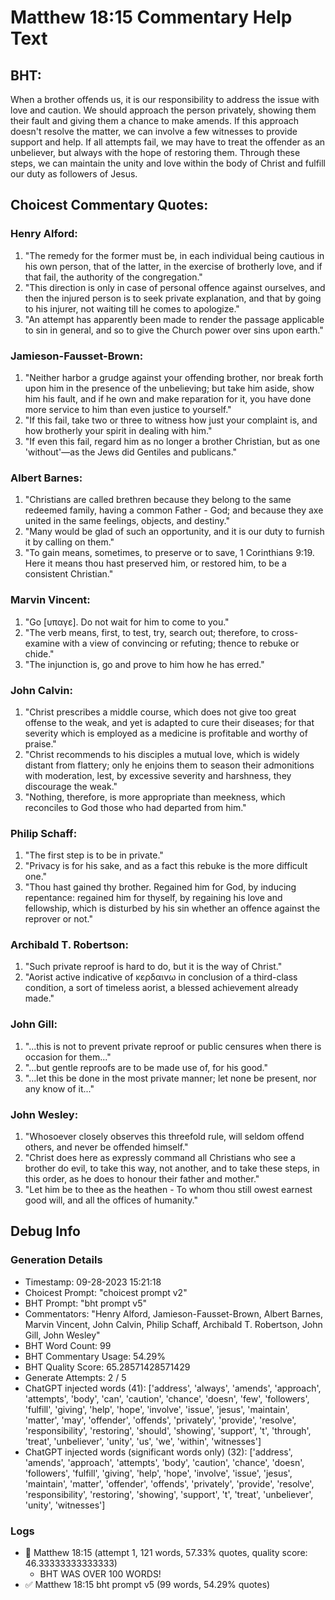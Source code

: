 # Matthew 18:15 Commentary Help Text

## BHT:
When a brother offends us, it is our responsibility to address the issue with love and caution. We should approach the person privately, showing them their fault and giving them a chance to make amends. If this approach doesn't resolve the matter, we can involve a few witnesses to provide support and help. If all attempts fail, we may have to treat the offender as an unbeliever, but always with the hope of restoring them. Through these steps, we can maintain the unity and love within the body of Christ and fulfill our duty as followers of Jesus.

## Choicest Commentary Quotes:
### Henry Alford:
1. "The remedy for the former must be, in each individual being cautious in his own person, that of the latter, in the exercise of brotherly love, and if that fail, the authority of the congregation." 
2. "This direction is only in case of personal offence against ourselves, and then the injured person is to seek private explanation, and that by going to his injurer, not waiting till he comes to apologize."
3. "An attempt has apparently been made to render the passage applicable to sin in general, and so to give the Church power over sins upon earth."

### Jamieson-Fausset-Brown:
1. "Neither harbor a grudge against your offending brother, nor break forth upon him in the presence of the unbelieving; but take him aside, show him his fault, and if he own and make reparation for it, you have done more service to him than even justice to yourself."
2. "If this fail, take two or three to witness how just your complaint is, and how brotherly your spirit in dealing with him."
3. "If even this fail, regard him as no longer a brother Christian, but as one 'without'—as the Jews did Gentiles and publicans."

### Albert Barnes:
1. "Christians are called brethren because they belong to the same redeemed family, having a common Father - God; and because they axe united in the same feelings, objects, and destiny."
2. "Many would be glad of such an opportunity, and it is our duty to furnish it by calling on them."
3. "To gain means, sometimes, to preserve or to save, 1 Corinthians 9:19. Here it means thou hast preserved him, or restored him, to be a consistent Christian."

### Marvin Vincent:
1. "Go [υπαγε]. Do not wait for him to come to you."
2. "The verb means, first, to test, try, search out; therefore, to cross-examine with a view of convincing or refuting; thence to rebuke or chide."
3. "The injunction is, go and prove to him how he has erred."

### John Calvin:
1. "Christ prescribes a middle course, which does not give too great offense to the weak, and yet is adapted to cure their diseases; for that severity which is employed as a medicine is profitable and worthy of praise."
2. "Christ recommends to his disciples a mutual love, which is widely distant from flattery; only he enjoins them to season their admonitions with moderation, lest, by excessive severity and harshness, they discourage the weak."
3. "Nothing, therefore, is more appropriate than meekness, which reconciles to God those who had departed from him."

### Philip Schaff:
1. "The first step is to be in private."
2. "Privacy is for his sake, and as a fact this rebuke is the more difficult one."
3. "Thou hast gained thy brother. Regained him for God, by inducing repentance: regained him for thyself, by regaining his love and fellowship, which is disturbed by his sin whether an offence against the reprover or not."

### Archibald T. Robertson:
1. "Such private reproof is hard to do, but it is the way of Christ." 
2. "Aorist active indicative of κερδαινω in conclusion of a third-class condition, a sort of timeless aorist, a blessed achievement already made."

### John Gill:
1. "...this is not to prevent private reproof or public censures when there is occasion for them..."
2. "...but gentle reproofs are to be made use of, for his good."
3. "...let this be done in the most private manner; let none be present, nor any know of it..."

### John Wesley:
1. "Whosoever closely observes this threefold rule, will seldom offend others, and never be offended himself."
2. "Christ does here as expressly command all Christians who see a brother do evil, to take this way, not another, and to take these steps, in this order, as he does to honour their father and mother."
3. "Let him be to thee as the heathen - To whom thou still owest earnest good will, and all the offices of humanity."


## Debug Info
### Generation Details
- Timestamp: 09-28-2023 15:21:18
- Choicest Prompt: "choicest prompt v2"
- BHT Prompt: "bht prompt v5"
- Commentators: "Henry Alford, Jamieson-Fausset-Brown, Albert Barnes, Marvin Vincent, John Calvin, Philip Schaff, Archibald T. Robertson, John Gill, John Wesley"
- BHT Word Count: 99
- BHT Commentary Usage: 54.29%
- BHT Quality Score: 65.28571428571429
- Generate Attempts: 2 / 5
- ChatGPT injected words (41):
	['address', 'always', 'amends', 'approach', 'attempts', 'body', 'can', 'caution', 'chance', 'doesn', 'few', 'followers', 'fulfill', 'giving', 'help', 'hope', 'involve', 'issue', 'jesus', 'maintain', 'matter', 'may', 'offender', 'offends', 'privately', 'provide', 'resolve', 'responsibility', 'restoring', 'should', 'showing', 'support', 't', 'through', 'treat', 'unbeliever', 'unity', 'us', 'we', 'within', 'witnesses']
- ChatGPT injected words (significant words only) (32):
	['address', 'amends', 'approach', 'attempts', 'body', 'caution', 'chance', 'doesn', 'followers', 'fulfill', 'giving', 'help', 'hope', 'involve', 'issue', 'jesus', 'maintain', 'matter', 'offender', 'offends', 'privately', 'provide', 'resolve', 'responsibility', 'restoring', 'showing', 'support', 't', 'treat', 'unbeliever', 'unity', 'witnesses']

### Logs
- 🔄 Matthew 18:15 (attempt 1, 121 words, 57.33% quotes, quality score: 46.33333333333333) 
	- BHT WAS OVER 100 WORDS!
- ✅ Matthew 18:15 bht prompt v5 (99 words, 54.29% quotes)